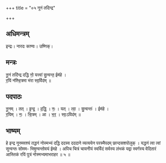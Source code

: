 +++
title = "०५ नूनं तदिन्द्र"

+++
## अधिमन्त्रम्
इन्द्रः। नारदः काण्वः। उष्णिक्।

## मन्त्रः
नू॒नं तदि॑न्द्र दद्धि नो॒ यत्त्वा॑ सु॒न्वन्त॒ ईम॑हे ।  
र॒यिं न॑श्चि॒त्रमा भ॑रा स्व॒र्विद॑म् ॥

## पदपाठः
नू॒नम् । तत् । इ॒न्द्र॒ । द॒द्धि॒ । नः॒ । यत् । त्वा॒ । सु॒न्वन्तः॑ । ईम॑हे ।  
र॒यिम् । नः॒ । चि॒त्रम् । आ । भ॒र॒ । स्वः॒ऽविद॑म् ॥

## भाष्यम्
हे इन्द्र नूनमवश्यं तद्धनं नोस्मभ्यं दद्धि ददस्व दददाने व्यत्ययेन परस्मैपदम् छान्दसशपोलुक् । यद्धनं त्वा त्वां सुन्वन्तः सोमम- भिषुण्वन्तोवयं ईमहे । अपिच चित्रं चायनीयं स्वर्विदं सर्वस्य लंभकं यद्वा स्वर्गस्य वेदितारं आस्तिकं रयिं पुत्रं नोस्मभ्यमाभराहर ॥ ५ ॥
